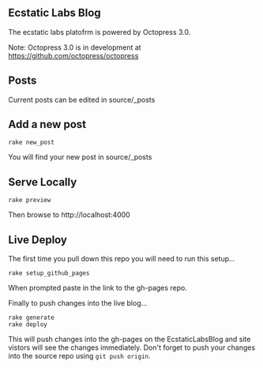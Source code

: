 ## Ecstatic Labs Blog

The ecstatic labs platofrm is powered by Octopress 3.0.

Note: Octopress 3.0 is in development at https://github.com/octopress/octopress

## Posts

Current posts can be edited in source/_posts

## Add a new post

    rake new_post

You will find your new post in source/_posts

## Serve Locally

    rake preview

Then browse to http://localhost:4000

## Live Deploy

The first time you pull down this repo you will need to run this setup...

    rake setup_github_pages

When prompted paste in the link to the gh-pages repo.

Finally to push changes into the live blog...

    rake generate
    rake deploy

This will push changes into the gh-pages on the EcstaticLabsBlog and site vistors will see the changes immediately.
Don't forget to push your changes into the source repo using `git push origin`.
